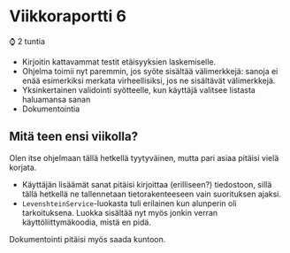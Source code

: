 # Viikkoraportti 6

:watch: 2 tuntia

- Kirjoitin kattavammat testit etäisyyksien laskemiselle.
- Ohjelma toimii nyt paremmin, jos syöte sisältää välimerkkejä: sanoja ei enää esimerkiksi merkata virheellisiksi, jos ne sisältävät välimerkkejä.
- Yksinkertainen validointi syötteelle, kun käyttäjä valitsee listasta haluamansa sanan
- Dokumentointia

## Mitä teen ensi viikolla?

Olen itse ohjelmaan tällä hetkellä tyytyväinen, mutta pari asiaa pitäisi vielä korjata.
- Käyttäjän lisäämät sanat pitäisi kirjoittaa (erilliseen?) tiedostoon, sillä tällä hetkellä ne tallennetaan tietorakenteeseen vain suorituksen ajaksi.
- `LevenshteinService`-luokasta tuli erilainen kun alunperin oli tarkoituksena. Luokka sisältää nyt myös jonkin verran käyttöliittymäkoodia, mistä en pidä.

Dokumentointi pitäisi myös saada kuntoon.
